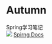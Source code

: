# Autumn
Spring学习笔记 <br>
![](https://github.com/spring-projects/spring-framework/blob/master/src/docs/asciidoc/images/spring-framework.png)
[Spirng Docs](https://docs.spring.io/spring/docs/)
